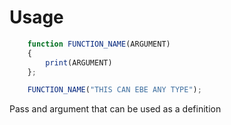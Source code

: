 # Usage

```js
    function FUNCTION_NAME(ARGUMENT)
    {
        print(ARGUMENT)
    };

    FUNCTION_NAME("THIS CAN EBE ANY TYPE");
```

Pass and argument that can be used as a definition

